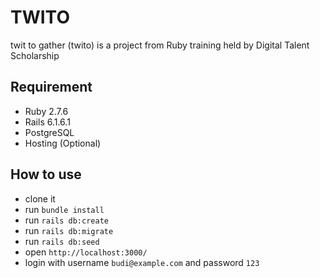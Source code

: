 # TWITO

twit to gather (twito) is a project from Ruby training held by Digital Talent Scholarship

## Requirement

- Ruby 2.7.6
- Rails 6.1.6.1
- PostgreSQL
- Hosting (Optional)

## How to use

- clone it
- run `bundle install`
- run `rails db:create`
- run `rails db:migrate`
- run `rails db:seed`
- open `http://localhost:3000/`
- login with username `budi@example.com` and password `123`



